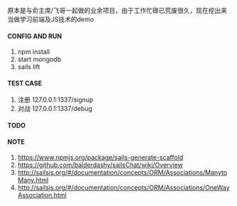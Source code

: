 原本是与俞主席/飞哥一起做的业余项目，由于工作忙碌已荒废很久，现在挖出来当做学习前端及JS技术的demo

#### CONFIG AND RUN

1. npm install
2. start mongodb
3. sails lift

#### TEST CASE

1. 注册 127.0.0.1:1337/signup
2. 对战 127.0.0.1:1337/debug

#### TODO

#### NOTE

1. https://www.npmjs.org/package/sails-generate-scaffold
2. https://github.com/balderdashy/sailsChat/wiki/Overview
3. http://sailsjs.org/#/documentation/concepts/ORM/Associations/ManytoMany.html
4. http://sailsjs.org/#/documentation/concepts/ORM/Associations/OneWayAssociation.html

